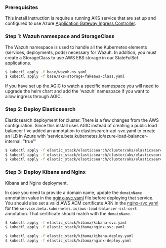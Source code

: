 ### Prerequisites
This install instruction is require a running AKS service that are set up and configured to use Azure [Application Gateway Ingress Controller](https://github.com/Azure/application-gateway-kubernetes-ingress). 

### Step 1: Wazuh namespace and StorageClass

The Wazuh namespace is used to handle all the Kubernetes elements (services, deployments, pods) necessary for Wazuh. In addition, you must create a StorageClass to use AWS EBS storage in our StateFulSet applications.
```BASH
$ kubectl apply -f base/wazuh-ns.yaml
$ kubectl apply -f base/aks-storage-fakeaws-class.yaml
```
If you have set up the AGIC to watch a specific namespace you will need to upgrade the helm chart and add the 'wazuh' namespace if you want to allow ingress through AGIC.

### Step 2: Deploy Elasticsearch

Elasticsearch deployment for cluster. There is a few changes from the AWS configuration. Since this install uses AGIC instead of creating a public load balancer I've added an annotation to elasticsearch-api-svc.yaml to create an ILB in Azure with 'service.beta.kubernetes.io/azure-load-balancer-internal: "true"'

```BASH
$ kubectl apply -f elastic_stack/elasticsearch/cluster/aks/elasticsearch-api-svc.yaml
$ kubectl apply -f elastic_stack/elasticsearch/cluster/aks/elasticsearch-data-sts.yaml
$ kubectl apply -f elastic_stack/elasticsearch/cluster/aks/elasticsearch-master-sts.yaml
```

### Step 3: Deploy Kibana and Nginx

Kibana and Nginx deployment.

In case you need to provide a domain name, update the `domainName` annotation value in the [nginx-svc.yaml](elastic_stack/kibana/nginx-svc.yaml) file before deploying that service. You should also set a valid AWS ACM certificate ARN in the [nginx-svc.yaml](elastic_stack/kibana/nginx-svc.yaml) for the `service.beta.kubernetes.io/aws-load-balancer-ssl-cert` annotation. That certificate should match with the `domainName`.

```BASH
$ kubectl apply -f elastic_stack/kibana/kibana-svc.yaml
$ kubectl apply -f elastic_stack/kibana/nginx-svc.yaml

$ kubectl apply -f elastic_stack/kibana/kibana-deploy.yaml
$ kubectl apply -f elastic_stack/kibana/nginx-deploy.yaml
```